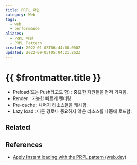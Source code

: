```yaml
---
title: PRPL 패턴
category: Web
tags:
  - web
  - performance
aliases:
  - PRPL 패턴
  - PRPL Pattern
created: 2022-01-08T06:44:00.000Z
updated: 2022-09-05T05:04:21.862Z
---
```


# {{ $frontmatter.title }}

- Preload(또는 Push라고도 함) : 중요한 자원들을 먼저 가져옴.
- Render : 가능한 빠르게 렌더링
- Pre-cache : 나머지 리소스들을 캐시함.
- Lazy load : 다른 경로나 중요하지 않은 리소스를 나중에 로드함.

## Related

## References

- [Apply instant loading with the PRPL pattern (web.dev)](https://web.dev/apply-instant-loading-with-prpl/)
